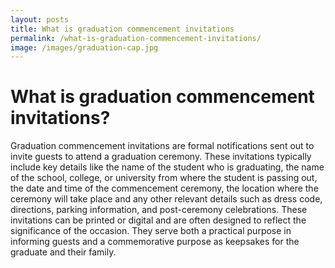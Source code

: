 ```yaml
---
layout: posts
title: What is graduation commencement invitations
permalink: /what-is-graduation-commencement-invitations/
image: /images/graduation-cap.jpg
---
```


<h1>What is graduation commencement invitations?</h1>

<p>Graduation commencement invitations are formal notifications sent out to invite guests to attend a graduation ceremony. These invitations typically include key details like the name of the student who is graduating, the name of the school, college, or university from where the student is passing out, the date and time of the commencement ceremony, the location where the ceremony will take place and any other relevant details such as dress code, directions, parking information, and post-ceremony celebrations. These invitations can be printed or digital and are often designed to reflect the significance of the occasion. They serve both a practical purpose in informing guests and a commemorative purpose as keepsakes for the graduate and their family.</p>